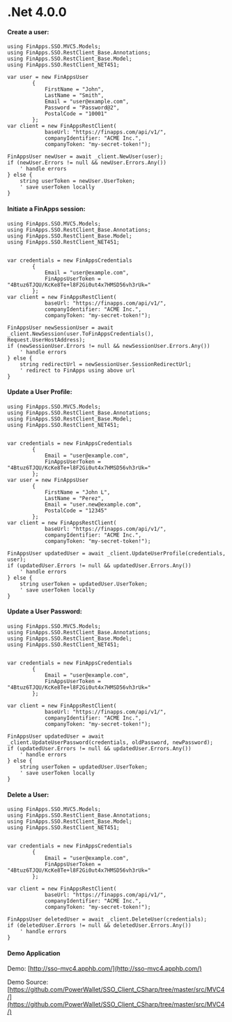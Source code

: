 .Net 4.0.0
===============

#### Create a user:

    using FinApps.SSO.MVC5.Models;
    using FinApps.SSO.RestClient_Base.Annotations;
    using FinApps.SSO.RestClient_Base.Model;
    using FinApps.SSO.RestClient_NET451;
    
    var user = new FinAppsUser
            {
                FirstName = "John",
                LastName = "Smith",
                Email = "user@example.com",
                Password = "Password@2",
                PostalCode = "10001"
            };
    var client = new FinAppsRestClient(
                baseUrl: "https://finapps.com/api/v1/",
                companyIdentifier: "ACME Inc.",
                companyToken: "my-secret-token!");
                
    FinAppsUser newUser = await _client.NewUser(user);
    if (newUser.Errors != null && newUser.Errors.Any())
        ' handle errors
    } else {
        string userToken = newUser.UserToken;
        ' save userToken locally
    }
    


#### Initiate a FinApps session:

    using FinApps.SSO.MVC5.Models;
    using FinApps.SSO.RestClient_Base.Annotations;
    using FinApps.SSO.RestClient_Base.Model;
    using FinApps.SSO.RestClient_NET451;
    

    var credentials = new FinAppsCredentials
            {
                Email = "user@example.com",
                FinAppsUserToken = "4Btuz6TJQU/KcKe8Te+l8F2Gi0ut4x7HMSD56vh3rUk="
            };
    var client = new FinAppsRestClient(
                baseUrl: "https://finapps.com/api/v1/",
                companyIdentifier: "ACME Inc.",
                companyToken: "my-secret-token!");           
                
    FinAppsUser newSessionUser = await _client.NewSession(user.ToFinAppsCredentials(), Request.UserHostAddress);
    if (newSessionUser.Errors != null && newSessionUser.Errors.Any())
        ' handle errors
    } else {
        string redirectUrl = newSessionUser.SessionRedirectUrl;
        ' redirect to FinApps using above url
    }    
      
    
    
#### Update a User Profile:

    using FinApps.SSO.MVC5.Models;
    using FinApps.SSO.RestClient_Base.Annotations;
    using FinApps.SSO.RestClient_Base.Model;
    using FinApps.SSO.RestClient_NET451;
    

    var credentials = new FinAppsCredentials
            {
                Email = "user@example.com",
                FinAppsUserToken = "4Btuz6TJQU/KcKe8Te+l8F2Gi0ut4x7HMSD56vh3rUk="
            };
    var user = new FinAppsUser
            {
                FirstName = "John L",
                LastName = "Perez",
                Email = "user.new@example.com",
                PostalCode = "12345"
            };            
    var client = new FinAppsRestClient(
                baseUrl: "https://finapps.com/api/v1/",
                companyIdentifier: "ACME Inc.",
                companyToken: "my-secret-token!");           
                
    FinAppsUser updatedUser = await _client.UpdateUserProfile(credentials, user);
    if (updatedUser.Errors != null && updatedUser.Errors.Any())
        ' handle errors
    } else {
        string userToken = updatedUser.UserToken;
        ' save userToken locally
    }   
    
    
#### Update a User Password:

    using FinApps.SSO.MVC5.Models;
    using FinApps.SSO.RestClient_Base.Annotations;
    using FinApps.SSO.RestClient_Base.Model;
    using FinApps.SSO.RestClient_NET451;
    

    var credentials = new FinAppsCredentials
            {
                Email = "user@example.com",
                FinAppsUserToken = "4Btuz6TJQU/KcKe8Te+l8F2Gi0ut4x7HMSD56vh3rUk="
            };
            
    var client = new FinAppsRestClient(
                baseUrl: "https://finapps.com/api/v1/",
                companyIdentifier: "ACME Inc.",
                companyToken: "my-secret-token!");           
                
    FinAppsUser updatedUser = await _client.UpdateUserPassword(credentials, oldPassword, newPassword);
    if (updatedUser.Errors != null && updatedUser.Errors.Any())
        ' handle errors
    } else {
        string userToken = updatedUser.UserToken;
        ' save userToken locally
    }    
        
         
#### Delete a User:

    using FinApps.SSO.MVC5.Models;
    using FinApps.SSO.RestClient_Base.Annotations;
    using FinApps.SSO.RestClient_Base.Model;
    using FinApps.SSO.RestClient_NET451;
    

    var credentials = new FinAppsCredentials
            {
                Email = "user@example.com",
                FinAppsUserToken = "4Btuz6TJQU/KcKe8Te+l8F2Gi0ut4x7HMSD56vh3rUk="
            };
            
    var client = new FinAppsRestClient(
                baseUrl: "https://finapps.com/api/v1/",
                companyIdentifier: "ACME Inc.",
                companyToken: "my-secret-token!");           
                
    FinAppsUser deletedUser = await _client.DeleteUser(credentials);
    if (deletedUser.Errors != null && deletedUser.Errors.Any())
        ' handle errors
    } 
    
            
#### Demo Application     
    
Demo: [http://sso-mvc4.apphb.com/](http://sso-mvc4.apphb.com/)

Demo Source: [https://github.com/PowerWallet/SSO_Client_CSharp/tree/master/src/MVC4/](https://github.com/PowerWallet/SSO_Client_CSharp/tree/master/src/MVC4/)
    
